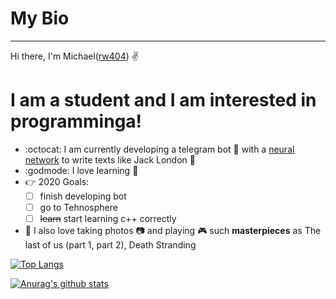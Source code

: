 # My Bio
-----------

Hi there, I'm Michael([rw404](https://github.com/rw404)) :v:

# I am a student and I am interested in programminga!

+ :octocat: I am currently developing a telegram bot :speech_balloon: with a [neural network](https://github.com/rw404/PythonStud/tree/master/AItexts) to write texts like Jack
  London :blue_book:
+ :godmode: I love learning :raised_hands:
+ :point_right: 2020 Goals: 
  - [ ] finish developing bot
  - [ ] go to Tehnosphere
  - [ ] ~~learn~~ start learning c++ correctly
+ :space_invader: I also love taking photos :camera:  and playing :video_game: such **masterpieces** as The last of us (part 1, part 2), Death Stranding

[![Top
Langs](https://github-readme-stats.vercel.app/api/top-langs/?username=rw404)](https://github.com/anuraghazra/github-readme-stats)

[![Anurag's github
stats](https://github-readme-stats.vercel.app/api?username=rw404&show_icons=true&theme=default)](https://github.com/anuraghazra/github-readme-stats)


